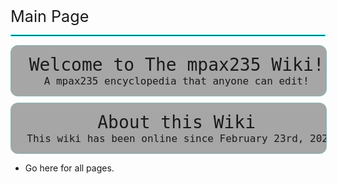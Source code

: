 <span style="font-size: 1.8em;">Main Page</span>
<hr style="border: 1px solid #00ffff;">
<div style="width: 100%; background-color: #1111115e; backdrop-filter: blur(7px); border: 1px solid rgba(0, 255, 255, 0.18); text-align: center; border-radius: 12px;">
<pre>   <span id="wikitext" style="font-size: 2em;">Welcome to The mpax235 Wiki!</span>
   <span id="wikitext" style="font-size: 16px;">A mpax235 encyclopedia that anyone can edit!</span>
</pre>
</div>
<div class="blank" style="height: 10px;"></div>
<div style="width: 100%; background-color: #1111115e; backdrop-filter: blur(7px); border: 1px solid rgba(0, 255, 255, 0.18); text-align: center; border-radius: 12px;">
<pre>   <span id="wikitext" style="font-size: 2em;">About this Wiki</span>
   <span id="wikitext" style="font-size: 16px;">This wiki has been online since February 23rd, 2025 and has been providing information about the mpax235 stuff. <b>You can help contribute to this wiki!</b></span>
</pre>
</div>
<ul>
    <li>
        Go here for all pages.
    </li>
<ul>